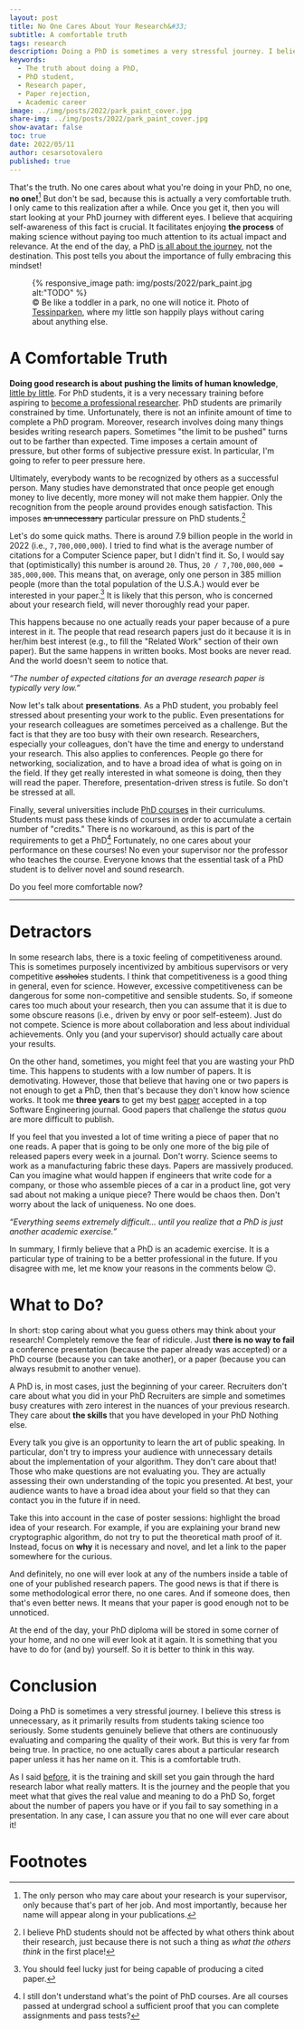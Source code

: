 ```yaml
---
layout: post
title: No One Cares About Your Research&#33;
subtitle: A comfortable truth
tags: research
description: Doing a PhD is sometimes a very stressful journey. I believe this stress is unnecessary, as it primarily results from students taking science too seriously. They genuinely believe that others are continuously evaluating the quality of their research. But this is very far from being true. In practice, no one actually cares about a particular research paper that doesn't have her name on it. And I argue that this is a comfortable truth.  
keywords:
  - The truth about doing a PhD,
  - PhD student,
  - Research paper,
  - Paper rejection,
  - Academic career 
image: ../img/posts/2022/park_paint_cover.jpg
share-img: ../img/posts/2022/park_paint_cover.jpg
show-avatar: false
toc: true
date: 2022/05/11
author: cesarsotovalero
published: true
---
```


That's the truth.
No one cares about what you're doing in your PhD, no one, **no one!**[^1]
But don't be sad, because this is actually a very comfortable truth.
I only came to this realization after a while.
Once you get it, then you will start looking at your PhD journey with different eyes.
I believe that acquiring self-awareness of this fact is crucial.
It facilitates enjoying **the process** of making science without paying too much attention to its actual impact and relevance.
At the end of the day, a PhD [is all about the journey](../blog/book-review-the-phd-grind), not the destination.
This post tells you about the importance of fully embracing this mindset!


<figure class="jb_picture">
  {% responsive_image path: img/posts/2022/park_paint.jpg alt:"TODO" %}
  <figcaption class="stroke"> 
    &#169; Be like a toddler in a park, no one will notice it. Photo of <a href="https://goo.gl/maps/1awrQ9VeArmtY8Fr5">Tessinparken</a>, where my little son happily plays without caring about anything else.
  </figcaption>
</figure>

# A Comfortable Truth

**Doing good research is about pushing the limits of human knowledge**, [little by little](https://matt.might.net/articles/phd-school-in-pictures/).
For PhD students, it is a very necessary training before aspiring to [become a professional researcher](../blog/seven-reasons-to-go-for-a-phd-in-computer-science).
PhD students are primarily constrained by time.
Unfortunately, there is not an infinite amount of time to complete a PhD program.
Moreover, research involves doing many things besides writing research papers.
Sometimes "the limit to be pushed" turns out to be farther than expected.
Time imposes a certain amount of pressure, but other forms of subjective pressure exist.
In particular, I'm going to refer to peer pressure here.

Ultimately, everybody wants to be recognized by others as a successful person.
Many studies have demonstrated that once people get enough money to live decently, more money will not make them happier.
Only the recognition from the people around provides enough satisfaction.
This imposes ~~an unnecessary~~ particular pressure on PhD students.[^4]

Let's do some quick maths.
There is around 7.9 billion people in the world in 2022 (i.e., `7,700,000,000`).
I tried to find what is the average number of citations for a Computer Science paper, but I didn't find it.
So, I would say that (optimistically) this number is around `20`.
Thus, `20 / 7,700,000,000 = 385,000,000`.
This means that, on average, only one person in 385 million people (more than the total population of the U.S.A.) would ever be interested in your paper.[^2]
It is likely that this person, who is concerned about your research field, will never thoroughly read your paper.

This happens because no one actually reads your paper because of a pure interest in it.
The people that read research papers just do it because it is in her/him best interest (e.g., to fill the "Related Work" section of their own paper).
But the same happens in written books.
Most books are never read.
And the world doesn't seem to notice that.


<aside class="quote">
    <em>“The number of expected citations for an average research paper is typically very low.”</em>
</aside>

Now let's talk about **presentations**.
As a PhD student, you probably feel stressed about presenting your work to the public.
Even presentations for your research colleagues are sometimes perceived as a challenge.
But the fact is that they are too busy with their own research.
Researchers, especially your colleagues, don't have the time and energy to understand your research.
This also applies to conferences.
People go there for networking, socialization, and to have a broad idea of what is going on in the field.
If they get really interested in what someone is doing, then they will read the paper.
Therefore, presentation-driven stress is futile.
So don't be stressed at all.

Finally, several universities include [PhD courses](../courses#doctoral-courses) in their curriculums.
Students must pass these kinds of courses in order to accumulate a certain number of "credits."
There is no workaround, as this is part of the requirements to get a PhD[^3]
Fortunately, no one cares about your performance on these courses!
No even your supervisor nor the professor who teaches the course.
Everyone knows that the essential task of a PhD student is to deliver novel and sound research.

Do you feel more comfortable now?

---

# Detractors

In some research labs, there is a toxic feeling of competitiveness around.
This is sometimes purposely incentivized by ambitious supervisors or very competitive ~~assholes~~ students.
I think that competitiveness is a good thing in general, even for science.
However, excessive competitiveness can be dangerous for some non-competitive and sensible students.
So, if someone cares too much about your research, then you can assume that it is due to some obscure reasons (i.e., driven by envy or poor self-esteem).
Just do not compete.
Science is more about collaboration and less about individual achievements.
Only you (and your supervisor) should actually care about your results.

On the other hand, sometimes, you might feel that you are wasting your PhD time.
This happens to students with a low number of papers.
It is demotivating.
However, those that believe that having one or two papers is not enough to get a PhD, then that's because they don't know how science works.
It took me **three years** to get my best [paper](https://arxiv.org/abs/2008.08401) accepted in a top Software Engineering journal.
Good papers that challenge the _status quou_ are more difficult to publish.

If you feel that you invested a lot of time writing a piece of paper that no one reads.
A paper that is going to be only one more of the big pile of released papers every week in a journal.
Don't worry.
Science seems to work as a manufacturing fabric these days.
Papers are massively produced.
Can you imagine what would happen if engineers that write code for a company, or those who assemble pieces of a car in a product line, got very sad about not making a unique piece?
There would be chaos then.
Don't worry about the lack of uniqueness.
No one does.

<aside class="quote">
    <em>“Everything seems extremely difficult... until you realize that a PhD is just another academic exercise.”</em>
</aside>

In summary, I firmly believe that a PhD is an academic exercise.
It is a particular type of training to be a better professional in the future.
If you disagree with me, let me know your reasons in the comments below 😉.

# What to Do?

In short: stop caring about what you guess others may think about your research!
Completely remove the fear of ridicule.
Just **there is no way to fail** a conference presentation (because the paper already was accepted) or a PhD course (because you can take another), or a paper (because you can always resubmit to another venue).

A PhD is, in most cases, just the beginning of your career.
Recruiters don't care about what you did in your PhD
Recruiters are simple and sometimes busy creatures with zero interest in the nuances of your previous research.
They care about **the skills** that you have developed in your PhD
Nothing else.

Every talk you give is an opportunity to learn the art of public speaking.
In particular, don't try to impress your audience with unnecessary details about the implementation of your algorithm.
They don't care about that!
Those who make questions are not evaluating you.
They are actually assessing their own understanding of the topic you presented.
At best, your audience wants to have a broad idea about your field so that they can contact you in the future if in need.

Take this into account in the case of poster sessions: highlight the broad idea of your research.
For example, if you are explaining your brand new cryptographic algorithm, do not try to put the theoretical math proof of it.
Instead, focus on **why** it is necessary and novel, and let a link to the paper somewhere for the curious.

And definitely, no one will ever look at any of the numbers inside a table of one of your published research papers.
The good news is that if there is some methodological error there, no one cares.
And if someone does, then that's even better news.
It means that your paper is good enough not to be unnoticed.

At the end of the day, your PhD diploma will be stored in some corner of your home, and no one will ever look at it again.
It is something that you have to do for (and by) yourself.
So it is better to think in this way.
 
# Conclusion

Doing a PhD is sometimes a very stressful journey.
I believe this stress is unnecessary, as it primarily results from students taking science too seriously.
Some students genuinely believe that others are continuously evaluating and comparing the quality of their work.
But this is very far from being true.
In practice, no one actually cares about a particular research paper unless it has her name on it.
This is a comfortable truth.

As I said [before](../blog/seven-reasons-to-go-for-a-phd-in-computer-science), it is the training and skill set you gain through the hard research labor what really matters.
It is the journey and the people that you meet what that gives the real value and meaning to do a PhD
So, forget about the number of papers you have or if you fail to say something in a presentation.
In any case, I can assure you that no one will ever care about it!


# Footnotes

[^1]: The only person who may care about your research is your supervisor,  only because that's part of her job. And most importantly, because her name will appear along in your publications.

[^2]: You should feel lucky just for being capable of producing a cited paper.


[^3]: I still don't understand what's the point of PhD courses. Are all courses passed at undergrad school a sufficient proof that you can complete assignments and pass tests?

[^4]: I believe PhD students should not be affected by what others think about their research, just because there is not such a thing as _what the others think_ in the first place!
